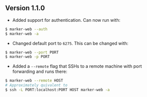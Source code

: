 ## Version 1.1.0

- Added support for authentication. Can now run with:
```sh
$ marker-web --auth
$ marker-web -a
```
- Changed default port to `6275`. This can be changed with:
```sh
$ marker-web --port PORT
$ marker-web -p PORT
```
- Added a `--remote` flag that SSHs to a remote machine with port forwarding and runs there:
```sh
$ marker-web --remote HOST
# Approximately quivalent to
$ ssh -L PORT:localhost:PORT HOST marker-web -a
```
